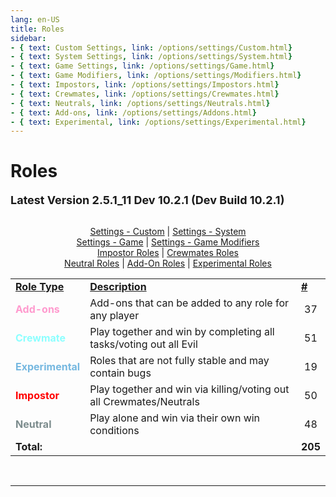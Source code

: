 ```yaml
---
lang: en-US
title: Roles
sidebar:
- { text: Custom Settings, link: /options/settings/Custom.html}
- { text: System Settings, link: /options/settings/System.html}
- { text: Game Settings, link: /options/settings/Game.html}
- { text: Game Modifiers, link: /options/settings/Modifiers.html}
- { text: Impostors, link: /options/settings/Impostors.html}
- { text: Crewmates, link: /options/settings/Crewmates.html} 
- { text: Neutrals, link: /options/settings/Neutrals.html}
- { text: Add-ons, link: /options/settings/Addons.html}
- { text: Experimental, link: /options/settings/Experimental.html}
---
```


# Roles

<font size=4em><b>Latest Version 2.5.1_11 Dev 10.2.1 (Dev Build 10.2.1)</b></font><br><br>

<center>

[Settings - Custom](/options/settings/Custom.html) | [Settings - System](/options/settings/System.html) <br>
[Settings - Game](options/settings/Game.html) | [Settings - Game Modifiers](/options/settings/Modifiers.html) <br> 
[Impostor Roles](/options/settings/Impostors.html) | [Crewmates Roles](/options/settings/Crewmates.html) <br>
[Neutral Roles](/options/settings/Neutrals.html) | [Add-On Roles](/options/settings/Addons.html) | [Experimental Roles](/options/settings/Experimental.html)
</center>

<table>
<tr>
<td><b><u>Role Type</u></b></td>
<td><b><u>Description</u></b></td>
<td><b><u>#</u></b></td>
</tr>

<tr>
<td><font color=#ff9ace><b>Add-ons</b></font></td>
<td>Add-ons that can be added to any role for any player</td>
<td align="center">37</td>
</tr>

<tr>
<td><font color=#8cffff><b>Crewmate</b></font> </td>
<td>Play together and win by completing all tasks/voting out all Evil</td>
<td align="center">51</td>
</tr>

<tr>
<td><font color=#76b8e0><b>Experimental</b></font></td>
<td>Roles that are not fully stable and may contain bugs</td>
<td align="center">19</td>
</tr>

<tr>
<td><font color=red><b>Impostor</b></font></td>
<td>Play together and win via killing/voting out all Crewmates/Neutrals</td>
<td align="center">50</td>
</tr>

<tr>
<td><font color=#7c8c8d><b>Neutral</b></font></td>
<td>Play alone and win via their own win conditions</td>
<td align="center">48</td>
</tr>

<tr>
<td colspan=2><b>Total:</b></td>
<td align="center"><b>205</b></td>
</tr>
</table>
<br>

---